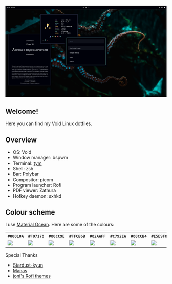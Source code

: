![](/.github/screenshots/1.png)

## Welcome!
Here you can find my Void Linux dotfiles.

## Overview
- OS: Void
- Window manager: bspwm
- Terminal: [tym](https://github.com/endaaman/tym)
- Shell: zsh
- Bar: Polybar
- Compositor: picom
- Program launcher: Rofi
- PDF viewer: Zathura
- Hotkey daemon: sxhkd

## Colour scheme
I use [Material Ocean](https://material-theme.site). Here are some of the colours:

<table>
    <tr>
        <th><code>#00010A</code></th>
        <th><code>#F07178</code></th>
        <th><code>#80CC9E</code></th>
        <th><code>#FFCB6B</code></th>
        <th><code>#82AAFF</code></th>
        <th><code>#C792EA</code></th>
        <th><code>#80CCB4</code></th>
        <th><code>#E5E9F0</code></th>
    </tr>
    <tr>
        <td><img src="https://via.placeholder.com/48/00010a/black?text=+"</td>
        <td><img src="https://via.placeholder.com/48/f07178/red?text=+"></td>
        <td><img src="https://via.placeholder.com/48/80cc9e/green?text=+"></td>
        <td><img src="https://via.placeholder.com/48/ffcb6b/yellow?text=+"></td>
        <td><img src="https://via.placeholder.com/48/82aaff/blue?text=+"></td>
        <td><img src="https://via.placeholder.com/48/c792ea/magenta?text=+"></td>
        <td><img src="https://via.placeholder.com/48/80cbc4/cyan?text=+"></td>
        <td><img src="https://via.placeholder.com/48/e5e9f0/white?text=+"></td>
    </tr>
</table

## Special Thanks
- [Stardust-kyun](https://github.com/stardust-kyun/dotfiles)
- [Manas](https://github.com/manas140/dotfiles)
- [joni's Rofi themes](https://github.com/joni84/rofi)
